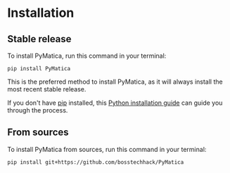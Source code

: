 # Installation

## Stable release

To install PyMatica, run this command in your terminal:

```
pip install PyMatica
```

This is the preferred method to install PyMatica, as it will always install the most recent stable release.

If you don't have [pip](https://pip.pypa.io) installed, this [Python installation guide](http://docs.python-guide.org/en/latest/starting/installation/) can guide you through the process.

## From sources

To install PyMatica from sources, run this command in your terminal:

```
pip install git+https://github.com/bosstechhack/PyMatica
```
